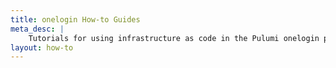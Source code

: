 ```yaml
---
title: onelogin How-to Guides
meta_desc: |
    Tutorials for using infrastructure as code in the Pulumi onelogin package
layout: how-to
---
```

